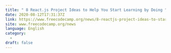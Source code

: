 ```yaml
---
title: " 8 React.js Project Ideas to Help You Start Learning by Doing "
date: 2020-08-12T17:31:37Z
link: https://www.freecodecamp.org/news/8-reactjs-project-ideas-to-start-learning-by-doing/?utm_medium=RSS&utm_source=news.12bit.vn
site: www.freecodecamp.org/news
language: English
category:
  -   
draft: false
---
```

